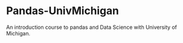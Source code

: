 # Pandas-UnivMichigan
An introduction course to pandas and Data Science with University of Michigan. 
